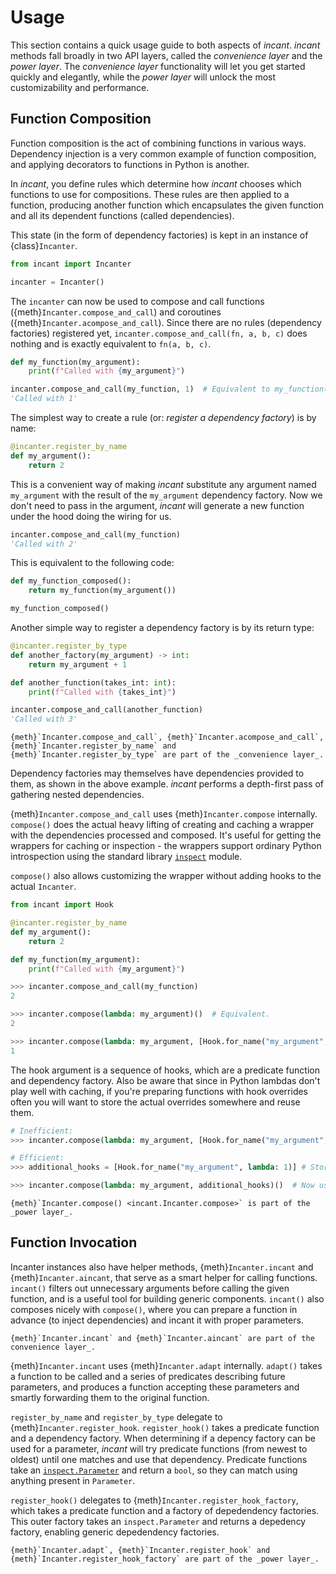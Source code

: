 # Usage

This section contains a quick usage guide to both aspects of _incant_.
_incant_ methods fall broadly in two API layers, called the _convenience layer_ and the _power layer_.
The _convenience layer_ functionality will let you get started quickly and elegantly, while the _power layer_ will unlock the most customizability and performance.

## Function Composition

Function composition is the act of combining functions in various ways.
Dependency injection is a very common example of function composition, and applying decorators to functions in Python is another.

In _incant_, you define rules which determine how _incant_ chooses which functions to use for compositions.
These rules are then applied to a function, producing another function which encapsulates the given function and all its dependent functions (called dependencies).

This state (in the form of dependency factories) is kept in an instance of {class}`Incanter`.

```python
from incant import Incanter

incanter = Incanter()
```

The `incanter` can now be used to compose and call functions ({meth}`Incanter.compose_and_call`) and coroutines ({meth}`Incanter.acompose_and_call`).
Since there are no rules (dependency factories) registered yet, `incanter.compose_and_call(fn, a, b, c)` does nothing and is exactly equivalent to `fn(a, b, c)`.

```python
def my_function(my_argument):
    print(f"Called with {my_argument}")

incanter.compose_and_call(my_function, 1)  # Equivalent to my_function(1)
'Called with 1'
```

The simplest way to create a rule (or: _register a dependency factory_) is by name:

```python
@incanter.register_by_name
def my_argument():
    return 2
```

This is a convenient way of making _incant_ substitute any argument named `my_argument` with the result of the `my_argument` dependency factory.
Now we don't need to pass in the argument, _incant_ will generate a new function under the hood doing the wiring for us.

```python
incanter.compose_and_call(my_function)
'Called with 2'
```

This is equivalent to the following code:

```python
def my_function_composed():
    return my_function(my_argument())

my_function_composed()
```

Another simple way to register a dependency factory is by its return type:

```python
@incanter.register_by_type
def another_factory(my_argument) -> int:
    return my_argument + 1

def another_function(takes_int: int):
    print(f"Called with {takes_int}")

incanter.compose_and_call(another_function)
'Called with 3'
```

```{note}
{meth}`Incanter.compose_and_call`, {meth}`Incanter.acompose_and_call`, {meth}`Incanter.register_by_name` and {meth}`Incanter.register_by_type` are part of the _convenience layer_.
```

Dependency factories may themselves have dependencies provided to them, as shown in the above example.
_incant_ performs a depth-first pass of gathering nested dependencies.

{meth}`Incanter.compose_and_call` uses {meth}`Incanter.compose` internally.
`compose()` does the actual heavy lifting of creating and caching a wrapper with the dependencies processed and composed.
It's useful for getting the wrappers for caching or inspection - the wrappers support ordinary Python introspection using the standard library [`inspect`](https://docs.python.org/3/library/inspect.html) module.

`compose()` also allows customizing the wrapper without adding hooks to the actual `Incanter`.

```python
from incant import Hook

@incanter.register_by_name
def my_argument():
    return 2

def my_function(my_argument):
    print(f"Called with {my_argument}")

>>> incanter.compose_and_call(my_function)
2

>>> incanter.compose(lambda: my_argument)()  # Equivalent.
2

>>> incanter.compose(lambda: my_argument, [Hook.for_name("my_argument", lambda: 1)])()
1
```

The hook argument is a sequence of hooks, which are a predicate function and dependency factory.
Also be aware that since in Python lambdas don't play well with caching, if you're preparing functions with hook overrides often you will want to store the actual overrides somewhere and reuse them.

```python
# Inefficient:
>>> incanter.compose(lambda: my_argument, [Hook.for_name("my_argument", lambda: 1)])()

# Efficient:
>>> additional_hooks = [Hook.for_name("my_argument", lambda: 1)] # Store this and reuse it.

>>> incanter.compose(lambda: my_argument, additional_hooks)()  # Now uses the cache.
```

```{note}
{meth}`Incanter.compose() <incant.Incanter.compose>` is part of the _power layer_.
```

## Function Invocation

Incanter instances also have helper methods, {meth}`Incanter.incant` and {meth}`Incanter.aincant`, that serve as a smart helper for calling functions.
`incant()` filters out unnecessary arguments before calling the given function, and is a useful tool for building generic components.
`incant()` also composes nicely with `compose()`, where you can prepare a function in advance (to inject dependencies) and incant it with proper parameters.

```{note}
{meth}`Incanter.incant` and {meth}`Incanter.aincant` are part of the convenience layer_.
```

{meth}`Incanter.incant` uses {meth}`Incanter.adapt` internally.
`adapt()` takes a function to be called and a series of predicates describing future parameters, and produces a function accepting these parameters and smartly forwarding them to the original function.

`register_by_name` and `register_by_type` delegate to {meth}`Incanter.register_hook`.
`register_hook()` takes a predicate function and a dependency factory.
When determining if a depency factory can be used for a parameter, _incant_ will try predicate functions (from newest to oldest) until one matches and use that dependency.
Predicate functions take an [`inspect.Parameter`](https://docs.python.org/3/library/inspect.html#inspect.Parameter) and return a `bool`, so they can match using anything present in `Parameter`.

`register_hook()` delegates to {meth}`Incanter.register_hook_factory`, which takes a predicate function and a factory of depedendency factories.
This outer factory takes an `inspect.Parameter` and returns a depedency factory, enabling generic depedendency factories.

```{note}
{meth}`Incanter.adapt`, {meth}`Incanter.register_hook` and {meth}`Incanter.register_hook_factory` are part of the _power layer_.
```
